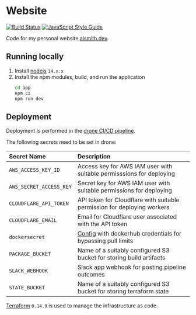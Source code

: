 # Website
[![Build Status](https://cloud.drone.io/api/badges/alastair-smith/website/status.svg)](https://cloud.drone.io/alastair-smith/website)
[![JavaScript Style Guide](https://img.shields.io/badge/code_style-standard-brightgreen.svg)](https://standardjs.com)

Code for my personal website [alsmith.dev](https://alsmith.dev).

## Running locally

1. Install [nodejs](https://nodejs.org/) `14.x.x`
2. Install the npm modules, build, and run the application
    ```sh
    cd app
    npm ci
    npm run dev
    ```

## Deployment

Deployment is performed in the [drone CI/CD pipeline](https://cloud.drone.io/alastair-smith/website).

The following secrets need to be set in drone:

| Secret Name | Description |
|:-|:-|
| `AWS_ACCESS_KEY_ID` | Access key for AWS IAM user with suitable permisssions for deploying |
| `AWS_SECRET_ACCESS_KEY` | Secret key for AWS IAM user with suitable permissions for deploying |
| `CLOUDFLARE_API_TOKEN` | API token for Cloudflare with suitable permission for deploying workers |
| `CLOUDFLARE_EMAIL` | Email for Cloudflare user associated with the API token  |
| `dockersecret` | [Config](https://docs.drone.io/pipeline/docker/syntax/images/)  with dockerhub credentials for bypassing pull limits |
| `PACKAGE_BUCKET` | Name of a suitably configured S3 bucket for storing build artifacts |
| `SLACK_WEBHOOK` | Slack app webhook for posting pipeline outcomes |
| `STATE_BUCKET` | Name of a suitably configured S3 bucket for storing terraform state |

[Terraform](https://www.terraform.io/) `0.14.9` is used to manage the infrastructure as code.
